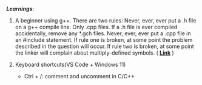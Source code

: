 ***Learnings***:

1) A beginner using g++. There are two rules:
Never, ever, ever put a .h file on a g++ compile line. Only .cpp files. If a .h file is ever compiled accidentally, remove any *.gch files.
Never, ever, ever put a .cpp file in an #include statement. If rule one is broken, at some point the problem described in the question will occur.
If rule two is broken, at some point the linker will complain about multiply-defined symbols. ( [**Link**](https://stackoverflow.com/questions/1241399/what-is-a-h-gch-file) )

2) Keyboard shortcuts(VS Code + Windows 11)
   - Ctrl + /: comment and uncomment in C/C++
     
